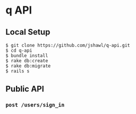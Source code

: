 # q API

## Local Setup

    $ git clone https://github.com/jshawl/q-api.git
    $ cd q-api
    $ bundle install
    $ rake db:create
    $ rake db:migrate
    $ rails s

## Public API

### `post /users/sign_in`